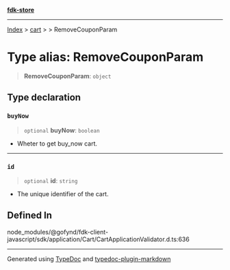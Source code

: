 [**fdk-store**](../../../README.md)
***

[Index](../../../API.md) > [cart](../../README.md) > [<internal>](../README.md) > RemoveCouponParam

# Type alias: RemoveCouponParam

> **RemoveCouponParam**: `object`

## Type declaration

### `buyNow`

> `optional` **buyNow**: `boolean`

- Wheter to get buy_now cart.

***

### `id`

> `optional` **id**: `string`

- The unique identifier of the cart.

## Defined In

node\_modules/@gofynd/fdk-client-javascript/sdk/application/Cart/CartApplicationValidator.d.ts:636

***
Generated using [TypeDoc](https://typedoc.org/) and [typedoc-plugin-markdown](https://www.npmjs.com/package/typedoc-plugin-markdown)
